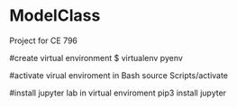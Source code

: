 # ModelClass
Project for CE 796

#create virtual environment
$ virtualenv pyenv

#activate virual enviroment in Bash
source Scripts/activate

#install jupyter lab in virtual enviroment
pip3 install jupyter